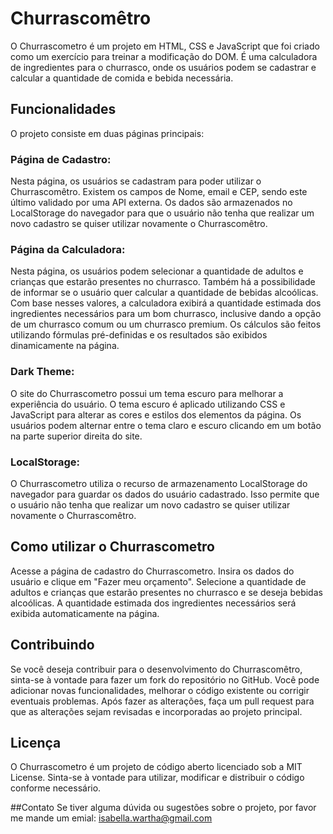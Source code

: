 # Churrascomêtro
O Churrascometro é um projeto em HTML, CSS e JavaScript que foi criado como um exercício para treinar a modificação do DOM. É uma calculadora de ingredientes para o churrasco, onde os usuários podem se cadastrar e calcular a quantidade de comida e bebida necessária.

## Funcionalidades
O projeto consiste em duas páginas principais:

### Página de Cadastro: 
Nesta página, os usuários se cadastram para poder utilizar o Churrascomêtro. Existem os campos de Nome, email e CEP, sendo este último validado por uma API externa. Os dados são armazenados no LocalStorage do navegador para que o usuário não tenha que realizar um novo cadastro se quiser utilizar novamente o Churrascomêtro.

### Página da Calculadora: 
Nesta página, os usuários podem selecionar a quantidade de adultos e crianças que estarão presentes no churrasco. Também há a possibilidade de informar se o usuário quer calcular a quantidade de bebidas alcoólicas. Com base nesses valores, a calculadora exibirá a quantidade estimada dos ingredientes necessários para um bom churrasco, inclusive dando a opção de um churrasco comum ou um churrasco premium. Os cálculos são feitos utilizando fórmulas pré-definidas e os resultados são exibidos dinamicamente na página.

### Dark Theme:
O site do Churrascometro possui um tema escuro para melhorar a experiência do usuário. O tema escuro é aplicado utilizando CSS e JavaScript para alterar as cores e estilos dos elementos da página. Os usuários podem alternar entre o tema claro e escuro clicando em um botão na parte superior direita do site.

### LocalStorage:
O Churrascometro utiliza o recurso de armazenamento LocalStorage do navegador para guardar os dados do usuário cadastrado. Isso permite que o usuário não tenha que realizar um novo cadastro se quiser utilizar novamente o Churrascomêtro.

## Como utilizar o Churrascometro
Acesse a página de cadastro do Churrascometro.
Insira os dados do usuário e clique em "Fazer meu orçamento".
Selecione a quantidade de adultos e crianças que estarão presentes no churrasco e se deseja bebidas alcoólicas.
A quantidade estimada dos ingredientes necessários será exibida automaticamente na página.

## Contribuindo
Se você deseja contribuir para o desenvolvimento do Churrascomêtro, sinta-se à vontade para fazer um fork do repositório no GitHub. Você pode adicionar novas funcionalidades, melhorar o código existente ou corrigir eventuais problemas. Após fazer as alterações, faça um pull request para que as alterações sejam revisadas e incorporadas ao projeto principal.

## Licença
O Churrascometro é um projeto de código aberto licenciado sob a MIT License. Sinta-se à vontade para utilizar, modificar e distribuir o código conforme necessário.

##Contato 
Se tiver alguma dúvida ou sugestões sobre o projeto, por favor me mande um emial: isabella.wartha@gmail.com
